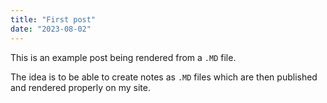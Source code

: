 ```yaml
---
title: "First post"
date: "2023-08-02"
---
```


This is an example post being rendered from a `.MD` file.

The idea is to be able to create notes as `.MD` files which are then published and rendered properly on my site.
